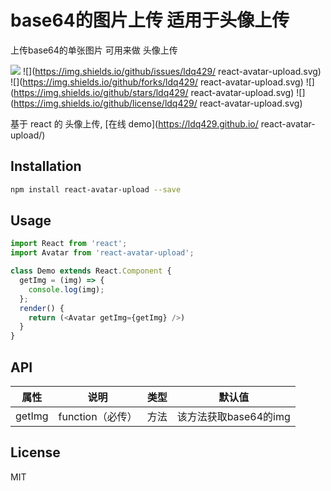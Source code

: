 <!--
 * @Author: DaQing Lu
 * @Date: 2020-03-20 20:42:04
 * @LastEditors: DaQing Lu
 * @LastEditTime: 2020-03-24 18:29:54
 * @Description: file content
 -->
# base64的图片上传 适用于头像上传
上传base64的单张图片 可用来做 头像上传



![](https://img.shields.io/badge/npm-6.14.2-orange.svg) 
![](https://img.shields.io/github/issues/ldq429/
react-avatar-upload.svg) 
![](https://img.shields.io/github/forks/ldq429/
react-avatar-upload.svg) 
![](https://img.shields.io/github/stars/ldq429/
react-avatar-upload.svg) 
![](https://img.shields.io/github/license/ldq429/
react-avatar-upload.svg)




基于 react 的 头像上传, [在线 demo](https://ldq429.github.io/
react-avatar-upload/)

## Installation

```bash
npm install react-avatar-upload --save
```

## Usage

```javascript
import React from 'react';
import Avatar from 'react-avatar-upload';

class Demo extends React.Component {
  getImg = (img) => {
    console.log(img);
  };
  render() {
    return (<Avatar getImg={getImg} />)
  }
}
```

## API

| 属性 | 说明 | 类型 | 默认值
| --- | --- | --- | -- |
| getImg | function（必传） | 方法 | 该方法获取base64的img


## License
MIT
